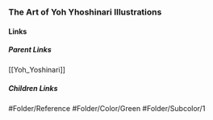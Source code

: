 ### The Art of Yoh Yhoshinari Illustrations
#### Links
##### Parent Links
[[Yoh_Yoshinari]]
##### Children Links
#Folder/Reference
#Folder/Color/Green
#Folder/Subcolor/1
